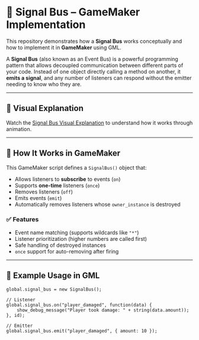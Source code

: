 # 📡 Signal Bus – GameMaker Implementation

This repository demonstrates how a **Signal Bus** works conceptually and how to implement it in **GameMaker** using GML.

A **Signal Bus** (also known as an Event Bus) is a powerful programming pattern that allows decoupled communication between different parts of your code. Instead of one object directly calling a method on another, it **emits a signal**, and any number of listeners can respond without the emitter needing to know who they are.

---

## 🎥 Visual Explanation

Watch the [Signal Bus Visual Explanation](./lower.mp4) to understand how it works through animation.

---

## 🧠 How It Works in GameMaker

This GameMaker script defines a `SignalBus()` object that:
- Allows listeners to **subscribe** to events (`on`)
- Supports **one-time** listeners (`once`)
- Removes listeners (`off`)
- Emits events (`emit`)
- Automatically removes listeners whose `owner_instance` is destroyed

### ✅ Features

- Event name matching (supports wildcards like `"*"`)
- Listener prioritization (higher numbers are called first)
- Safe handling of destroyed instances
- `once` support for auto-removing after firing

---

## 🧩 Example Usage in GML

```gml
global.signal_bus = new SignalBus();

// Listener
global.signal_bus.on("player_damaged", function(data) {
    show_debug_message("Player took damage: " + string(data.amount));
}, id);

// Emitter
global.signal_bus.emit("player_damaged", { amount: 10 });
